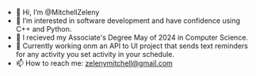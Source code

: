 - 👋 Hi, I’m @MitchellZeleny
- 👀 I’m interested in software development and have confidence using C++ and Python.
- 🌱 I recieved my Associate's Degree May of 2024 in Computer Science.
- 💞️ Currently working onm an API to UI project that sends text reminders for any activity you set activity in your schedule.
- 📫 How to reach me: zelenymitchell@gmail.com

<!---
MitchellZeleny/MitchellZeleny is a ✨ special ✨ repository because its `README.md` (this file) appears on your GitHub profile.
You can click the Preview link to take a look at your changes.
--->
